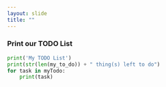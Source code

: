 ```yaml
---
layout: slide
title: ""
---
```

### Print our TODO List

```python
print('My TODO List')
print(str(len(my_to_do)) + " thing(s) left to do")
for task in myTodo:
    print(task)
